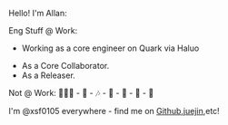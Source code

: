 Hello! I'm Allan:

Eng Stuff @ Work:

- Working as a core engineer on Quark via Haluo

* As a Core Collaborator.
* As a Releaser.


Not @ Work: 🏃🏻‍♀️ - 📖 - 🎶 - 🏁 - 🌁 - 🎾 - 🌿

I'm @xsf0105 everywhere - find me on [Github](https://github.com/xsf0105),[juejin](https://juejin.cn/user/4212984287334711),etc!

<!--
**xsf0105/xsf0105** is a ✨ _special_ ✨ repository because its `README.md` (this file) appears on your GitHub profile.

Here are some ideas to get you started:

- 🔭 I’m currently working on ...
- 🌱 I’m currently learning ...
- 👯 I’m looking to collaborate on ...
- 🤔 I’m looking for help with ...
- 💬 Ask me about ...
- 📫 How to reach me: ...
- 😄 Pronouns: ...
- ⚡ Fun fact: ...
-->
